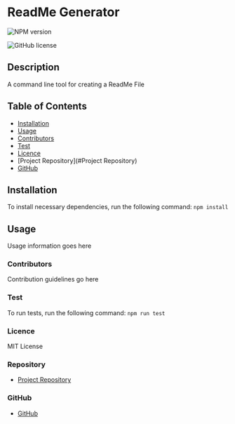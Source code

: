 # **ReadMe Generator**
   ![NPM version](https://img.shields.io/badge/npm-6.14.4-green)
   
   ![GitHub license](https://img.shields.io/badge/License-MITLicense-blue.svg)

## Description
    
  A command line tool for creating a ReadMe File

## Table of Contents
  - [Installation](#Installation)
  - [Usage](#Usage)
  - [Contributors](#Contributors)
  - [Test](#Tests)
  - [Licence](#Licence)
  - [Project Repository](#Project Repository)
  - [GitHub](#GitHub)
    
## Installation

  To install necessary dependencies, run the following command:
    `npm install`
          

## Usage 
    
  Usage information goes here

### Contributors
   
  Contribution guidelines go here
   
### Test

  To run tests, run the following command:
   `npm run test`
    
### Licence
    
  MIT License
    
### Repository
    
  - [Project Repository](mloibner)
  
### GitHub
    
  - [GitHub](m.loibner@hotmail.com)

 

